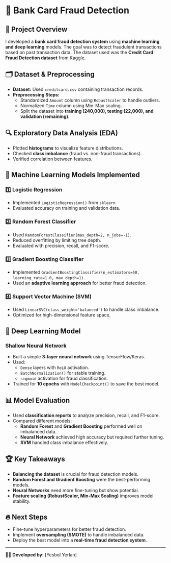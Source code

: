 # 🚀 Bank Card Fraud Detection

## 📌 Project Overview
I developed a **bank card fraud detection system** using **machine learning and deep learning** models. The goal was to detect fraudulent transactions based on past transaction data. The dataset used was the **Credit Card Fraud Detection dataset** from Kaggle.

## 🗂 Dataset & Preprocessing
- **Dataset:** Used `creditcard.csv` containing transaction records.
- **Preprocessing Steps:**
  - Standardized `Amount` column using `RobustScaler` to handle outliers.
  - Normalized `Time` column using Min-Max scaling.
  - Split the dataset into **training (240,000), testing (22,000), and validation (remaining)**.

## 🔍 Exploratory Data Analysis (EDA)
- Plotted **histograms** to visualize feature distributions.
- Checked **class imbalance** (fraud vs. non-fraud transactions).
- Verified correlation between features.

## 🤖 Machine Learning Models Implemented
### **1️⃣ Logistic Regression**
- Implemented `LogisticRegression()` from `sklearn`.
- Evaluated accuracy on training and validation data.

### **2️⃣ Random Forest Classifier**
- Used `RandomForestClassifier(max_depth=2, n_jobs=-1)`.
- Reduced overfitting by limiting tree depth.
- Evaluated with precision, recall, and F1-score.

### **3️⃣ Gradient Boosting Classifier**
- Implemented `GradientBoostingClassifier(n_estimators=50, learning_rate=1.0, max_depth=1)`.
- Used an **adaptive learning approach** for better fraud detection.

### **4️⃣ Support Vector Machine (SVM)**
- Used `LinearSVC(class_weight='balanced')` to handle class imbalance.
- Optimized for high-dimensional feature space.

## 🧠 Deep Learning Model
### **Shallow Neural Network**
- Built a simple **3-layer neural network** using TensorFlow/Keras.
- Used:
  - `Dense` layers with `ReLU` activation.
  - `BatchNormalization()` for stable training.
  - `sigmoid` activation for fraud classification.
- Trained for **10 epochs** with `ModelCheckpoint()` to save the best model.

## 📊 Model Evaluation
- Used **classification reports** to analyze precision, recall, and F1-score.
- Compared different models:
  - **Random Forest** and **Gradient Boosting** performed well on imbalanced data.
  - **Neural Network** achieved high accuracy but required further tuning.
  - **SVM** handled class imbalance effectively.

## 🏆 Key Takeaways
- **Balancing the dataset** is crucial for fraud detection models.
- **Random Forest and Gradient Boosting** were the best-performing models.
- **Neural Networks** need more fine-tuning but show potential.
- **Feature scaling (RobustScaler, Min-Max Scaling)** improves model stability.

## 🔥 Next Steps
- Fine-tune hyperparameters for better fraud detection.
- Implement **oversampling (SMOTE)** to handle imbalanced data.
- Deploy the best model into a **real-time fraud detection system**.

---
👨‍💻 **Developed by:** [Yesbol Yerlan]  
